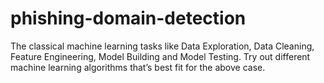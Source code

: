 # phishing-domain-detection
The classical machine learning tasks like Data Exploration, Data Cleaning, Feature Engineering, Model Building and Model Testing. Try out different machine learning algorithms that’s best fit for the above case.
